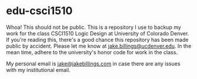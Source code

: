 # edu-csci1510 #
Whoa! This should not be public. This is a repository I use to backup my work for the class CSCI1510 Logic Design at University of Colorado Denver. If you're reading this, there's a good chance this repository has been made public by accident. Please let me know at [jake.billings@ucdenver.edu](mailto:jake.billings@ucdenver.edu). In the mean time, adhere to the university's honor code for work in the class.

My personal email is [jake@jakebillings.com](mailto:jake@jakebillings.com) in case there are any issues with my institutional email.
